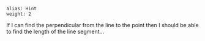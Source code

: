 ````
alias: Hint
weight: 2
````

<div class="chalk">
If I can find the perpendicular from the line to the point then I should be able to find the length of the line segment...
</div>

